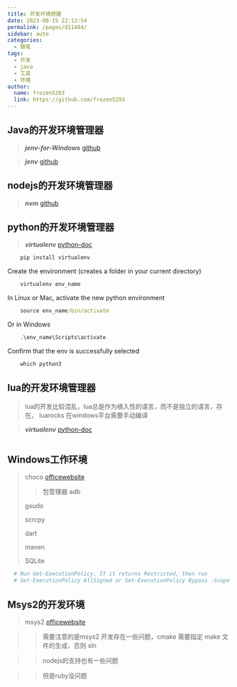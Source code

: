 ```yaml
---
title: 开发环境搭建
date: 2023-08-15 22:13:54
permalink: /pages/d11484/
sidebar: auto
categories:
  - 随笔
tags:
  - 开发
  - java
  - 工具
  - 环境
author: 
  name: frozen5293
  link: https://github.com/frozen5293
---
```



## Java的开发环境管理器

> ***jenv-for-Windows*** [github](https://github.com/FelixSelter/JEnv-for-Windows)

> ***jenv*** [github](https://github.com/jenv/jenv)

## nodejs的开发环境管理器

> ***nvm*** [github]([C:\Users\maria\AppData\Roaming\nvm\nvm.exe](https://github.com/coreybutler/nvm-windows))


## python的开发环境管理器

> ***virtualenv*** [python-doc](https://virtualenv.pypa.io/en/latest/user_guide.html)

```cmd
    pip install virtualenv
```

Create the environment (creates a folder in your current directory)

```cmd
    virtualenv env_name
```

In Linux or Mac, activate the new python environment

```cmd
    source env_name/bin/activate
```

Or in Windows

```cmd
    .\env_name\Scripts\activate
```

Confirm that the env is successfully selected

```cmd
    which python3
```


## lua的开发环境管理器

> lua的开发比较混乱，lua总是作为植入性的语言，而不是独立的语言，存在。
> luarocks 在windows平台需要手动编译

> ***virtualenv*** [python-doc](https://virtualenv.pypa.io/en/latest/user_guide.html)

```

```



## Windows工作环境

> choco [officewebsite](https://chocolatey.org/install)
> > 包管理器
> adb
> 
> gsudo
>
> scrcpy
>
> dart
>
> maven
>
> SQLite
```powershell
  # Run Get-ExecutionPolicy. If it returns Restricted, then run 
  # Set-ExecutionPolicy AllSigned or Set-ExecutionPolicy Bypass -Scope Process.
```


## Msys2的开发环境

> msys2 [officewebsite](https://www.msys2.org/)

> > 需要注意的是msys2 开发存在一些问题，cmake 需要指定 make 文件的生成，否则 sln

> > nodejs的支持也有一些问题

> > 但是ruby没问题